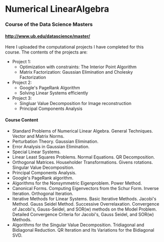 # Numerical LinearAlgebra
### Course of the Data Science Masters 
#### http://www.ub.edu/datascience/master/
Here I uploaded the computational projects I have completed for this course. The contents of the projects are:
* Project 1:
  * Optimization with constraints: The Interior Point Algorithm
  * Matrix Factorization: Gaussian Elimination and Cholesky Factorization 
* Project 2:
  * Google's PageRank Algorithm
  * Solving Linear Systems efficiently
* Project 3:
  * Singluar Value Decomposition for Image reconstruction
  * Principal Components Analysis
  
  
#### Course Content
* Standard Problems of Numerical Linear Algebra. General Techniques. Vector and Matrix Norms.
* Perturbation Theory. Gaussian Elimination.
* Error Analysis in Gaussian Elimination.
* Special Linear Systems.
* Linear Least Squares Problems. Normal Equations. QR Decomposition.
* Orthogonal Matrices. Householder Transformations. Givens rotations. Singular Value Decomposition.
* Principal Components Analysis.
* Google's PageRank algorithm.
* Algorithms for the Nonsymmetric Eigenproblem. Power Method.
* Canonical Forms. Computing Eigenvectors from the Schur Form. Inverse Iteration. Orthogonal Iteration.
* Iterative Methods for Linear Systems. Basic Iterative Methods. Jacobi's Method. Gauss Seidel Method. Successive Overrelaxation. Convergence of Jacobi's, Gauss-Seidel, and SOR(w) methods on the Model Problem. Detailed Convergence Criteria for Jacobi's, Gauss Seidel, and SOR(w) Methods.
* Algorithms for the Singular Value Decomposition. Tridiagonal and Bidiagonal Reduction. QR Iteration and Its Variations for the Bidiagonal SVD.
